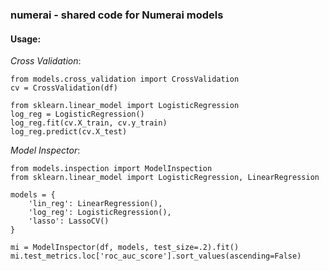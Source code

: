 ### numerai - shared code for Numerai models

#### Usage:

*Cross Validation*:

```
from models.cross_validation import CrossValidation
cv = CrossValidation(df)

from sklearn.linear_model import LogisticRegression
log_reg = LogisticRegression()
log_reg.fit(cv.X_train, cv.y_train)
log_reg.predict(cv.X_test)
```

*Model Inspector*:

```
from models.inspection import ModelInspection
from sklearn.linear_model import LogisticRegression, LinearRegression

models = {
	'lin_reg': LinearRegression(),
    'log_reg': LogisticRegression(),
    'lasso': LassoCV()
}

mi = ModelInspector(df, models, test_size=.2).fit()
mi.test_metrics.loc['roc_auc_score'].sort_values(ascending=False)
```

